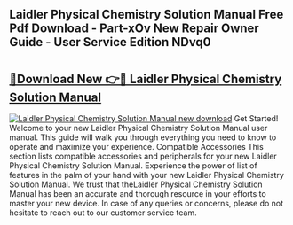 ## Laidler Physical Chemistry Solution Manual Free Pdf Download - Part-xOv New Repair Owner Guide - User Service Edition NDvq0

# <h2><a href="http://bc84105.oget.top/?id=Laidler+Physical+Chemistry+Solution+Manual">🔗Download New 👉🔴 Laidler Physical Chemistry Solution Manual</a></h2>

[![Laidler Physical Chemistry Solution Manual new download](https://i.imgur.com/5g1atiW.png)](http://bc84105.oget.top/?id=Laidler+Physical+Chemistry+Solution+Manual)
Get Started! Welcome to your new Laidler Physical Chemistry Solution Manual user manual. This guide will walk you through everything you need to know to operate and maximize your experience. Compatible Accessories This section lists compatible accessories and peripherals for your new Laidler Physical Chemistry Solution Manual. Experience the power of list of features in the palm of your hand with your new Laidler Physical Chemistry Solution Manual. We trust that theLaidler Physical Chemistry Solution Manual has been an accurate and thorough resource in your efforts to master your new device. In case of any queries or concerns, please do not hesitate to reach out to our customer service team.
